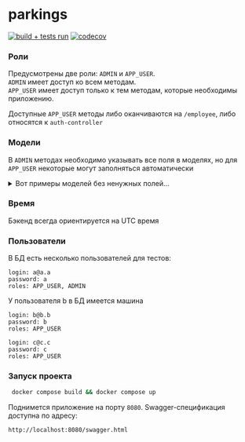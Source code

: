 # parkings

[![build + tests run](https://github.com/hse-parking-app/parking-app_backend/actions/workflows/run-tests-and-coverage.yml/badge.svg)](https://github.com/hse-parking-app/parking-app_backend/actions/workflows/run-tests-and-coverage.yml)
[![codecov](https://codecov.io/github/hse-parking-app/parking-app_backend/branch/develop/graph/badge.svg?token=HEKFYWMSEO)](https://codecov.io/github/hse-parking-app/parking-app_backend)

### Роли

Предусмотрены две роли: `ADMIN` и `APP_USER`.\
`ADMIN` имеет доступ ко всем методам.\
`APP_USER` имеет доступ только к тем методам, которые необходимы приложению.

Доступные `APP_USER` методы либо оканчиваются на `/employee`, либо относятся к `auth-controller`

### Модели

В `ADMIN` методах необходимо указывать все поля в моделях, но для `APP_USER` некоторые могут заполняться автоматически

<details>
  <summary>Вот примеры моделей без ненужных полей...</summary>

#### Car

```
{
    model          string
    lengthMeters   number ($double)
    weightTons     number ($double)
    registryNumber string
}
```

#### Employee

```
{
    name     string
    email    string
    password string
}
```

#### Reservation

```
{
    carId         string ($uuid)
    parkingSpotId string ($uuid)
    startTime     string ($date-time)
    endTime       string ($date-time)
}
```

</details>

### Время

Бэкенд всегда ориентируется на UTC время

### Пользователи

В БД есть несколько пользователей для тестов:

```
login: a@a.a
password: a
roles: APP_USER, ADMIN
```

У пользователя b в БД имеется машина

```
login: b@b.b
password: b
roles: APP_USER
```

```
login: c@c.c
password: c
roles: APP_USER
```

### Запуск проекта

```bash
 docker compose build && docker compose up
```

Поднимется приложение на порту `8080`. Swagger-спецификация доступна по адресу:

```url
http://localhost:8080/swagger.html
```
